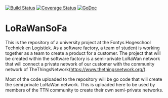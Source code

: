 [![Build Status](https://travis-ci.org/LoRaWanSoFa/ApplicationBackend.svg?branch=master)](https://travis-ci.org/LoRaWanSoFa/ApplicationBackend) [![Coverage Status](https://coveralls.io/repos/github/LoRaWanSoFa/ApplicationBackend/badge.svg?branch=master)](https://coveralls.io/github/LoRaWanSoFa/ApplicationBackend?branch=master)
[![GoDoc](https://godoc.org/github.com/LoRaWanSoFa/ApplicationBackend/DBC?status.svg)](https://godoc.org/github.com/LoRaWanSoFa/ApplicationBackend)
# LoRaWanSoFa
This is the repository of a university project at the Fontys Hogeschool Techniek en Logistiek. As a software factory, a team of student is working together as a team to create a product for a customer. The project that will be created within the software factory is a semi-private LoRaWan network that will connect a private network of our customer with the community network of TheThingsNetwork(https://www.thethingsnetwork.org/).

Most of the code uploaded to the repository will be go code that will create the semi private LoRaWan network. This is uploaded here to be used by members of the TTN community to create their own semi-private networks.

